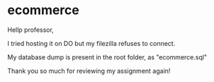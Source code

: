 # ecommerce

Hellp professor,

I tried hosting it on DO but my filezilla refuses to connect.

My database dump is present in the root folder, as "ecommerce.sql"

Thank you so much for reviewing my assignment again!